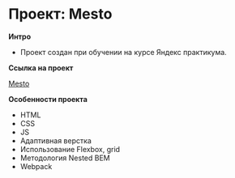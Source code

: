 # Проект: Mesto

**Интро**

* Проект создан при обучении на курсе Яндекс практикума.

**Ссылка на проект**

[Mesto](https://go-only.github.io/mesto-project-bootcamp/)

**Особенности проекта**

* HTML
* CSS
* JS
* Адаптивная верстка
* Использование Flexbox, grid
* Методология Nested BEM
* Webpack
